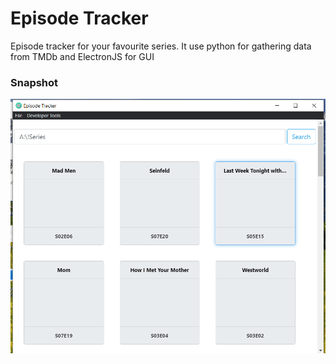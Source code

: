 # Episode Tracker
Episode tracker for your favourite series. It use python for gathering data from TMDb and ElectronJS for GUI


### Snapshot
![Snapshot](https://github.com/nishan7/episode_tracker/blob/master/readme.png)
